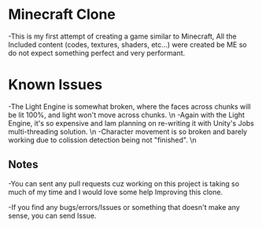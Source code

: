 # Minecraft Clone

-This is my first attempt of creating a game similar to Minecraft,
 All the Included content (codes, textures, shaders, etc...) were created be ME so do not expect something
 perfect and very performant.

# Known Issues
-The Light Engine is somewhat broken, where the faces across chunks will be lit 100%, and light won't move across chunks. \n
-Again with the Light Engine, it's so expensive and Iam planning on re-writing it with Unity's Jobs multi-threading solution. \n
-Character movement is so broken and barely working due to colission detection being not "finished". \n

## Notes
-You can sent any pull requests cuz working on this project is taking so much of my time and I would love some help Improving this clone.

-If you find any bugs/errors/Issues or something that doesn't make any sense, you can send Issue.
